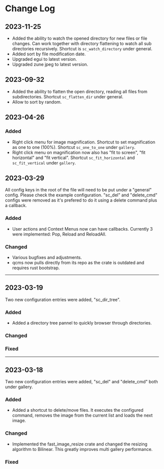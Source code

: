 # Change Log

## 2023-11-25

- Added the ability to watch the opened directory for new files or file changes. Can work together with directory flattening to watch all sub directories recursively. Shortcut is `sc_watch_directory` under general.
- Added sort by file modification date.
- Upgraded egui to latest version.
- Upgraded zune jpeg to latest version.

## 2023-09-32

- Added the ability to flatten the open directory, reading all files from subdirectories. Shortcut `sc_flatten_dir` under general.
- Allow to sort by random.

## 2023-04-26

### Added

- Right click menu for image magnification. Shortcut to set magnification as one to one (100%). Shortcut `sc_one_to_one`
  under `gallery`.
- Right click menu on magnification now also has "fit to screen", "fit horizontal" and "fit vertical". Shortcut
  `sc_fit_horizontal` and `sc_fit_vertical` under `gallery`.

## 2023-03-29

All config keys in the root of the file will need to be put under a "general" config. Please check the example
configuration.
"sc_del" and "delete_cmd" configs were removed as it's prefered to do it using a delete command plus a callback.

### Added

- User actions and Context Menus now can have callbacks. Currently 3 were implemented: Pop, Reload and ReloadAll.

### Changed

- Various bugfixes and adjustments.
- qcms now pulls directly from its repo as the crate is outdated and requires rust bootstrap.

---

## 2023-03-19

Two new configuration entries were added, "sc_dir_tree".

### Added

- Added a directory tree pannel to quickly browser through directories.

### Changed

### Fixed

---

## 2023-03-18

Two new configuration entries were added, "sc_del" and "delete_cmd" both under gallery.

### Added

- Added a shortcut to delete/move files. It executes the configured command, removes the image from the current list and
  loads the next image.

### Changed

- Implemented the fast_image_resize crate and changed the resizing algorithm to Bilinear. This greatly improves multi
  gallery performance.

### Fixed
